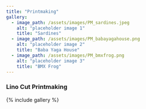 ```yaml
---
title: "Printmaking"
gallery:
  - image_path: /assets/images/PM_sardines.jpeg
    alt: "placeholder image 1"
    title: "Sardines"
  - image_path: /assets/images/PM_babayagahouse.png
    alt: "placeholder image 2"
    title: "Baba Yaga House"
  - image_path: /assets/images/PM_bmxfrog.png
    alt: "placeholder image 3"
    title: "BMX Frog"
---
```

### Lino Cut Printmaking
{% include gallery %}
